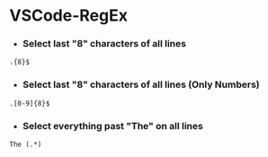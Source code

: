 # VSCode-RegEx

* ### Select last "8" characters of all lines
```
.{8}$
```

* ### Select last "8" characters of all lines (Only Numbers)
```
.[0-9]{8}$
```

* ### Select everything past "The" on all lines
```
The (.*)
```
